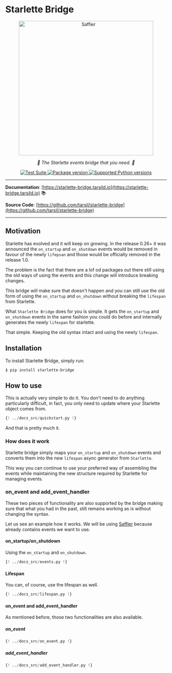 # Starlette Bridge

<p align="center">
  <a href="https://starlette-bridge.tarsild.io"><img width="420px" src="https://www.starlette.io/img/starlette.png" alt='Saffier'></a>
</p>

<p align="center">
    <em>🚀 The Starlette events bridge that you need. 🚀</em>
</p>

<p align="center">
<a href="https://github.com/tarsil/starlette-bridge/workflows/Test%20Suite/badge.svg?event=push&branch=main" target="_blank">
    <img src="https://github.com/tarsil/starlette-bridge/workflows/Test%20Suite/badge.svg?event=push&branch=main" alt="Test Suite">
</a>

<a href="https://pypi.org/project/starlette-bridge" target="_blank">
    <img src="https://img.shields.io/pypi/v/starlette-bridge?color=%2334D058&label=pypi%20package" alt="Package version">
</a>

<a href="https://pypi.org/project/starlette-bridge" target="_blank">
    <img src="https://img.shields.io/pypi/pyversions/starlette-bridge.svg?color=%2334D058" alt="Supported Python versions">
</a>
</p>

---

**Documentation**: [https://starlette-bridge.tarsild.io](https://starlette-bridge.tarsild.io) 📚

**Source Code**: [https://github.com/tarsil/starlette-bridge](https://github.com/tarsil/starlette-bridge)

---

## Motivation

Starlette has evolved and it will keep on growing. In the release 0.26+ it was announced the
`on_startup` and `on_shutdown` events would be removed in favour of the newly `lifepsan` and those
would be officially removed in the release 1.0.

The problem is the fact that there are a lof od packages out there still using the old ways of
using the events and this change will introduce breaking changes.

This bridge will make sure that doesn't happen and you can still use the old form of using the
`on_startup` and `on_shutdown` without breaking the `lifespan` from Starlette.

What `Starlette Bridge` does for you is simple. It gets the `on_startup` and `on_shutdown` events
in the same fashion you could do before and internally generates the newly `lifespan` for starlette.

That simple. Keeping the old syntax intact and using the newly `lifespan`.

## Installation

To install Starlette Bridge, simply run:

```shell
$ pip install starlette-bridge
```

## How to use

This is actually very simple to do it. You don't need to do anything particularly difficult, in
fact, you only need to update where your Starlette object comes from.

```python hl_lines="1"
{! ../docs_src/quickstart.py !}
```

And that is pretty much it.

### How does it work

Starlette bridge simply maps your `on_startup` and `on_shutdown` events and converts them into
the new `lifespan` async generator from `Starlette`.

This way you can continue to use your preferred way of assembling the events while maintaining
the new structure required by Starlette for managing events.

### on_event and add_event_handler

These two pieces of functionality are also supported by the bridge making sure that what you had
in the past, still remains working as is without changing the syntax.

Let us see an example how it works. We will be using [Saffier](https://saffier.tarsild.io) because
already contains events we want to use.

#### on_startup/on_shutdown

Using the `on_startup` and `on_shutdown`.

```python hl_lines="3 10-11"
{! ../docs_src/events.py !}
```

#### Lifespan

You can, of course, use the lifespan as well.

```python hl_lines="5 20"
{! ../docs_src/lifespan.py !}
```

#### on_event and add_event_handler

As mentioned before, those two functionalities are also available.

##### on_event

```python hl_lines="3 12 17"
{! ../docs_src/on_event.py !}
```

##### add_event_handler

```python hl_lines="3 10-11"
{! ../docs_src/add_event_handler.py !}
```